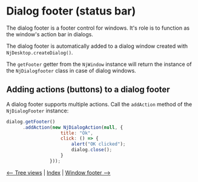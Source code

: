 # Dialog footer (status bar)

The dialog footer is a footer control for windows. It's role is to function as the window's action bar in dialogs.

The dialog footer is automatically added to a dialog window created with `NjDesktop.createDialog()`.

The `getFooter` getter from the `NjWindow` instance will return the instance of the `NjDialogfooter` class in case of dialog windows.

## Adding actions (buttons) to a dialog footer

A dialog footer supports multiple actions. Call the `addAction` method of the `NjDialogFooter` instance:

```javascript
dialog.getFooter()
      .addAction(new NjDialogAction(null, {
                    title: "Ok",
                    click: () => {
                        alert("OK clicked");
                        dialog.close();
                    }
                }));
```

[<-- Tree views](./treeview.md) |
[Index](./index.md) |
[Window footer -->](./window_footer.md)